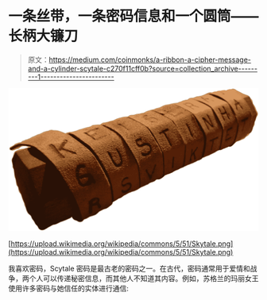# 一条丝带，一条密码信息和一个圆筒——长柄大镰刀

> 原文：<https://medium.com/coinmonks/a-ribbon-a-cipher-message-and-a-cylinder-scytale-c270f11cff0b?source=collection_archive---------1----------------------->

![](img/6b6c163af82eb16c9e223e9fdab0f0e7.png)

[https://upload.wikimedia.org/wikipedia/commons/5/51/Skytale.png](https://upload.wikimedia.org/wikipedia/commons/5/51/Skytale.png)

我喜欢密码，Scytale 密码是最古老的密码之一。在古代，密码通常用于爱情和战争，两个人可以传递秘密信息，而其他人不知道其内容。例如，苏格兰的玛丽女王使用许多密码与她信任的实体进行通信:
